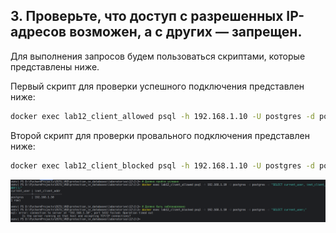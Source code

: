 ## 3. Проверьте, что доступ с разрешенных IP-адресов возможен, а с других — запрещен.

Для выполнения запросов будем пользоваться скриптами, которые представлены ниже. 

Первый скрипт для проверки успешного подключения представлен ниже: 

```bash
docker exec lab12_client_allowed psql -h 192.168.1.10 -U postgres -d postgres -c "SELECT current_user, inet_client_addr();"
```

Второй скрипт для проверки провального подключения представлен ниже: 

```bash
docker exec lab12_client_blocked psql -h 192.168.1.10 -U postgres -d postgres -c "SELECT current_user;"
```

![img.png](img.png)